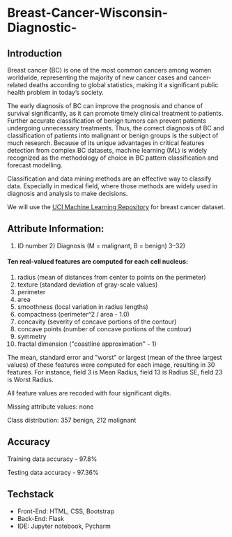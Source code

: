 # Breast-Cancer-Wisconsin-Diagnostic-

## Introduction
Breast cancer (BC) is one of the most common cancers among women worldwide, representing the majority of new cancer cases and cancer-related deaths according to global statistics, making it a significant public health problem in today’s society.


The early diagnosis of BC can improve the prognosis and chance of survival significantly, as it can promote timely clinical treatment to patients. Further accurate classification of benign tumors can prevent patients undergoing unnecessary treatments. Thus, the correct diagnosis of BC and classification of patients into malignant or benign groups is the subject of much research. Because of its unique advantages in critical features detection from complex BC datasets, machine learning (ML) is widely recognized as the methodology of choice in BC pattern classification and forecast modelling.


Classification and data mining methods are an effective way to classify data. Especially in medical field, where those methods are widely used in diagnosis and analysis to make decisions.

We will use the [UCI Machine Learning Repository](http://archive.ics.uci.edu/ml/datasets/breast+cancer+wisconsin+%28diagnostic%29) for breast cancer dataset.

## Attribute Information:

1) ID number 2) Diagnosis (M = malignant, B = benign) 3–32)
#### Ten real-valued features are computed for each cell nucleus:

1. radius (mean of distances from center to points on the perimeter) 
2. texture (standard deviation of gray-scale values) 
3. perimeter 
4. area 
5. smoothness (local variation in radius lengths) 
6. compactness (perimeter^2 / area - 1.0) 
7. concavity (severity of concave portions of the contour) 
8. concave points (number of concave portions of the contour) 
8. symmetry 
10. fractal dimension ("coastline approximation" - 1)

The mean, standard error and "worst" or largest (mean of the three largest values) of these features were computed for each image, resulting in 30 features. For instance, field 3 is Mean Radius, field 13 is Radius SE, field 23 is Worst Radius.

All feature values are recoded with four significant digits.

Missing attribute values: none

Class distribution: 357 benign, 212 malignant

## Accuracy

Training data accuracy - 97.8%

Testing data accuracy - 97.36%

## Techstack
* Front-End: HTML, CSS, Bootstrap
* Back-End: Flask
* IDE: Jupyter notebook, Pycharm